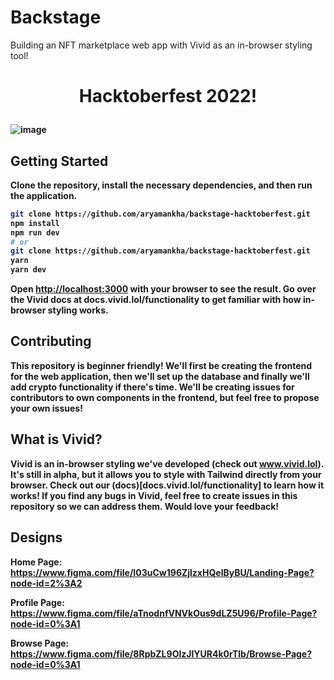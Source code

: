 # Backstage
Building an NFT marketplace web app with Vivid as an in-browser styling tool!
<h1>
  <p align="center" ><b>
   Hacktoberfest 2022!
    <br/>
</h1>


![image](https://user-images.githubusercontent.com/75615789/192692200-a4155b0d-bdc3-4a05-9747-ea7d2d6f665b.png)

## Getting Started

Clone the repository, install the necessary dependencies, and then run the application. 

```bash
git clone https://github.com/aryamankha/backstage-hacktoberfest.git
npm install
npm run dev
# or
git clone https://github.com/aryamankha/backstage-hacktoberfest.git
yarn
yarn dev
```

Open [http://localhost:3000](http://localhost:3000) with your browser to see the result. Go over the Vivid docs at docs.vivid.lol/functionality to get familiar with how in-browser styling works. 
    
## Contributing
This repository is beginner friendly! We'll first be creating the frontend for the web application, then we'll set up the database and finally we'll add crypto functionality if there's time. We'll be creating issues for contributors to own components in the frontend, but feel free to propose your own issues!
    
## What is Vivid?
Vivid is an in-browser styling we've developed (check out www.vivid.lol). It's still in alpha, but it allows you to style with Tailwind directly from your browser. Check out our (docs)[docs.vivid.lol/functionality] to learn how it works! If you find any bugs in Vivid, feel free to create issues in this repository so we can address them. Would love your feedback!
    
## Designs
Home Page: https://www.figma.com/file/I03uCw196ZjlzxHQelByBU/Landing-Page?node-id=2%3A2
    
Profile Page: https://www.figma.com/file/aTnodnfVNVkOus9dLZ5U96/Profile-Page?node-id=0%3A1
    
Browse Page: https://www.figma.com/file/8RpbZL9OlzJIYUR4k0rTlb/Browse-Page?node-id=0%3A1
